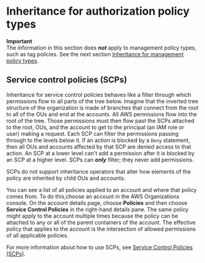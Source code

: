 # Inheritance for authorization policy types<a name="orgs_manage_policies_inheritance_auth"></a>

**Important**  
The information in this section does ***not*** apply to management policy types, such as tag policies\. See the next section [Inheritance for management policy types](orgs_manage_policies_inheritance_mgmt.md)\.

## Service control policies \(SCPs\)<a name="orgs_manage_policies_inheritance_auth_scps"></a>

Inheritance for service control policies behaves like a filter through which permissions flow to all parts of the tree below\. Imagine that the inverted tree structure of the organization is made of branches that connect from the root to all of the OUs and end at the accounts\. All AWS permissions flow into the root of the tree\. Those permissions must then flow past the SCPs attached to the root, OUs, and the account to get to the principal \(an IAM role or user\) making a request\. Each SCP can filter the permissions passing through to the levels below it\. If an action is blocked by a `Deny` statement, then all OUs and accounts affected by that SCP are denied access to that action\. An SCP at a lower level can't add a permission after it is blocked by an SCP at a higher level\. SCPs can ***only*** filter; they never add permissions\.

SCPs do not support inheritance operators that alter how elements of the policy are inherited by child OUs and accounts\.

You can see a list of all policies applied to an account and where that policy comes from\. To do this,choose an account in the AWS Organizations console\. On the account details page, choose **Policies** and then choose **Service Control Policies** in the right\-hand details pane\. The same policy might apply to the account multiple times because the policy can be attached to any or all of the parent containers of the account\. The effective policy that applies to the account is the intersection of allowed permissions of all applicable policies\.

For more information about how to use SCPs, see [Service Control Policies \(SCPs\)](orgs_manage_policies_type-auth.md#orgs_manage_policies_scp)\.